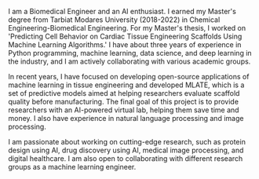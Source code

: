 I am a Biomedical Engineer and an AI enthusiast. I earned my Master's degree from Tarbiat Modares University (2018-2022) in Chemical Engineering-Biomedical Engineering. For my Master's thesis, I worked on 'Predicting Cell Behavior on Cardiac Tissue Engineering Scaffolds Using Machine Learning Algorithms.' I have about three years of experience in Python programming, machine learning, data science, and deep learning in the industry, and I am actively collaborating with various academic groups. 

In recent years, I have focused on developing open-source applications of machine learning in tissue engineering and developed MLATE, which is a set of predictive models aimed at helping researchers evaluate scaffold quality before manufacturing. The final goal of this project is to provide researchers with an AI-powered virtual lab, helping them save time and money. I also have experience in natural language processing and image processing.

I am passionate about working on cutting-edge research, such as protein design using AI, drug discovery using AI, medical image processing, and digital healthcare. I am also open to collaborating with different research groups as a machine learning engineer.